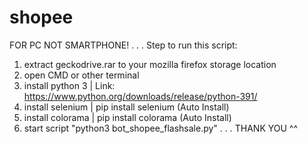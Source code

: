 # shopee
FOR PC NOT SMARTPHONE!
.
.
.
Step to run this script:
1.  extract geckodrive.rar to your mozilla firefox storage location 
2.  open CMD or other terminal
3.  install python 3 | Link: https://www.python.org/downloads/release/python-391/
4.  install selenium | pip install selenium (Auto Install)
5.  install colorama | pip install colorama (Auto Install)
6.  start script "python3 bot_shopee_flashsale.py"
.
.
.
THANK YOU ^^
